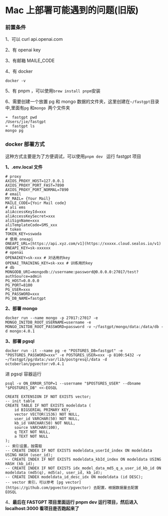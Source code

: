 # Mac 上部署可能遇到的问题(旧版)

### 前置条件

1、可以 curl api.openai.com

2、有 openai key

3、有邮箱 MAILE_CODE

4、有 docker

```
docker -v
```

5、有 pnpm ，可以使用`brew install pnpm`安装

6、需要创建一个放置 pg 和 mongo 数据的文件夹，这里创建在`~/fastgpt`目录中,里面有`pg` 和`mongo `两个文件夹

```
➜  fastgpt pwd
/Users/jie/fastgpt
➜  fastgpt ls
mongo pg
```

### docker 部署方式

这种方式主要是为了方便调试，可以使用`pnpm dev ` 运行 fastgpt 项目

**1、.env.local 文件**

```
# proxy
AXIOS_PROXY_HOST=127.0.0.1
AXIOS_PROXY_PORT_FAST=7890
AXIOS_PROXY_PORT_NORMAL=7890
# email
MY_MAIL= {Your Mail}
MAILE_CODE={Yoir Mail code}
# ali ems
aliAccessKeyId=xxx
aliAccessKeySecret=xxx
aliSignName=xxx
aliTemplateCode=SMS_xxx
# token
TOKEN_KEY=sswada
# 使用 oneapi
ONEAPI_URL=[https://api.xyz.com/v1](https://xxxxx.cloud.sealos.io/v1)
ONEAPI_KEY=sk-xxxxxx
# openai
OPENAIKEY=sk-xxx # 对话用的key
OPENAI_TRAINING_KEY=sk-xxx # 训练用的key
# db
MONGODB_URI=mongodb://username:password@0.0.0.0:27017/test?authSource=admin
PG_HOST=0.0.0.0
PG_PORT=8100
PG_USER=xxx
PG_PASSWORD=xxx
PG_DB_NAME=fastgpt
```

**2、部署 mongo**

```
docker run --name mongo -p 27017:27017 -e MONGO_INITDB_ROOT_USERNAME=username -e MONGO_INITDB_ROOT_PASSWORD=password -v ~/fastgpt/mongo/data:/data/db -d mongo:4.0.1
```

**3、部署 pgsql**

```
docker run -it --name pg -e "POSTGRES_DB=fastgpt" -e "POSTGRES_PASSWORD=xxx" -e POSTGRES_USER=xxx -p 8100:5432 -v ~/fastgpt/pg/data:/var/lib/postgresql/data -d octoberlan/pgvector:v0.4.1
```

进 pgsql 容器运行

```
psql -v ON_ERROR_STOP=1 --username "$POSTGRES_USER" --dbname "$POSTGRES_DB" <<-EOSQL

CREATE EXTENSION IF NOT EXISTS vector;
-- init table
CREATE TABLE IF NOT EXISTS modeldata (
    id BIGSERIAL PRIMARY KEY,
    vector VECTOR(1536) NOT NULL,
    user_id VARCHAR(50) NOT NULL,
    kb_id VARCHAR(50) NOT NULL,
    source VARCHAR(100),
    q TEXT NOT NULL,
    a TEXT NOT NULL
);
-- 索引设置，按需取
-- CREATE INDEX IF NOT EXISTS modeldata_userId_index ON modeldata USING HASH (user_id);
-- CREATE INDEX IF NOT EXISTS modeldata_kbId_index ON modeldata USING HASH (kb_id);
-- CREATE INDEX IF NOT EXISTS idx_model_data_md5_q_a_user_id_kb_id ON modeldata (md5(q), md5(a), user_id, kb_id);
-- CREATE INDEX modeldata_id_desc_idx ON modeldata (id DESC);
-- vector 索引，可以参考 [pg vector](https://github.com/pgvector/pgvector) 去配置，根据数据量去配置
EOSQL
```

4、**最后在 FASTGPT 项目里面运行 pnpm dev 运行项目，然后进入 localhost:3000 看项目是否跑起来了**
